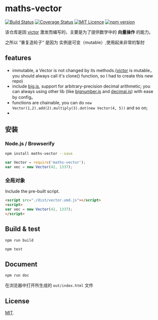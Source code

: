 # maths-vector

[![Build Status](https://travis-ci.org/boycgit/maths-vector.svg?branch=master)](https://travis-ci.org/boycgit/maths-vector) [![Coverage Status](https://coveralls.io/repos/github/boycgit/maths-vector/badge.svg?branch=master)](https://coveralls.io/github/boycgit/maths-vector?branch=master) [![MIT Licence](https://badges.frapsoft.com/os/mit/mit.svg?v=103)](https://opensource.org/licenses/mit-license.php) [![npm version](https://badge.fury.io/js/maths-vector.svg)](https://badge.fury.io/js/maths-vector)

该仓库是因 [victor](https://github.com/maxkueng/victor/) 激发而编写的，主要是为了提供数学中的 **向量操作** 的能力。

之所以 ”重复造轮子“ 是因为 [](https://github.com/maxkueng/victor/) 实例是可变（mutable）,使用起来非常的掣肘

## features

- immutable, a Vector is not changed by its methods.([victor](https://github.com/maxkueng/victor/) is mutable，you should always call it's clone() function, so I had to create this new repo)
- include [big.js](http://mikemcl.github.io/big.js/), support for arbitrary-precision decimal arithmetic; you can always using other lib (like [bignumber.js](https://github.com/MikeMcl/bignumber.js/) and [decimal.js](https://github.com/MikeMcl/decimal.js/)) with ease by config。
- functions are chainable, you can do `new Vector(1,2).add(2).multiply(3).dot(new Vector(4, 5))` and so on;
- 

## 安装

### Node.js / Browserify

```bash
npm install maths-vector --save
```

```javascript
var Vector = require('maths-vector');
var vec = new Vector(42, 1337);
```

### 全局对象

Include the pre-built script.

```html
<script src="./dist/vector.umd.js"></script>
<script>
var vec = new Vector(42, 1337);
</script>
```

## Build & test

```bash
npm run build
```

```bash
npm test
```

## Document

```bash
npm run doc
```

在浏览器中打开所生成的 `out/index.html` 文件

## License

[MIT](LICENSE).